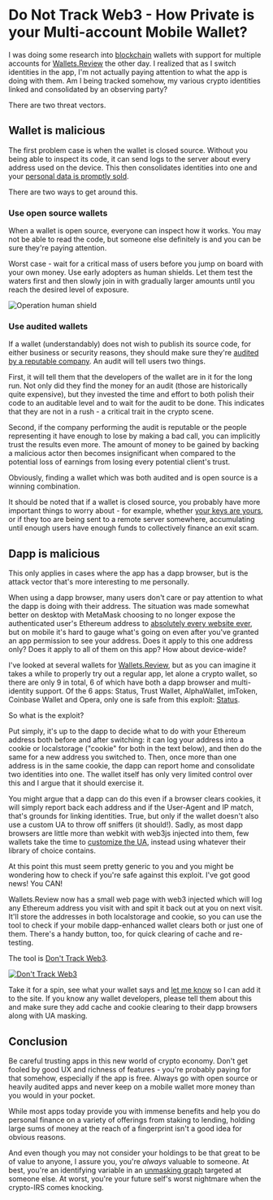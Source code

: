 # Do Not Track Web3 - How Private is your Multi-account Mobile Wallet?

I was doing some research into [blockchain](https://bitfalls.com/2017/08/20/blockchain-explained-blockchain-works/) wallets with support for multiple accounts for [Wallets.Review](https://wallets.review) the other day. I realized that as I switch identities in the app, I'm not actually paying attention to what the app is doing with them. Am I being tracked somehow, my various crypto identities linked and consolidated by an observing party?

There are two threat vectors.

## Wallet is malicious

The first problem case is when the wallet is closed source. Without you being able to inspect its code, it can send logs to the server about every address used on the device. This then consolidates identities into one and your [personal data is promptly sold](https://haveibeensold.app).

There are two ways to get around this.

### Use open source wallets

When a wallet is open source, everyone can inspect how it works. You may not be able to read the code, but someone else definitely is and you can be sure they're paying attention.

Worst case - wait for a critical mass of users before you jump on board with your own money. Use early adopters as human shields. Let them test the waters first and then slowly join in with gradually larger amounts until you reach the desired level of exposure.

![Operation human shield](https://bitfalls.com/wp-content/uploads/2018/10/humanshield.jpg)

### Use audited wallets

If a wallet (understandably) does not wish to publish its source code, for either business or security reasons, they should make sure they're [audited by a reputable company](https://audithor.io). An audit will tell users two things.

First, it will tell them that the developers of the wallet are in it for the long run. Not only did they find the money for an audit (those are historically quite expensive), but they invested the time and effort to both polish their code to an auditable level and to wait for the audit to be done. This indicates that they are not in a rush - a critical trait in the crypto scene.

Second, if the company performing the audit is reputable or the people representing it have enough to lose by making a bad call, you can implicitly trust the results even more. The amount of money to be gained by backing a malicious actor then becomes insignificant when compared to the potential loss of earnings from losing every potential client's trust.

Obviously, finding a wallet which was both audited and is open source is a winning combination.

It should be noted that if a wallet is closed source, you probably have more important things to worry about - for example, whether [your keys are yours](https://wallets.review/attributes.html#keys), or if they too are being sent to a remote server somewhere, accumulating until enough users have enough funds to collectively finance an exit scam.

## Dapp is malicious

This only applies in cases where the app has a dapp browser, but is the attack vector that's more interesting to me personally.

When using a dapp browser, many users don't care or pay attention to what the dapp is doing with their address. The situation was made somewhat better on desktop with MetaMask choosing to no longer expose the authenticated user's Ethereum address to [absolutely every website ever](https://thenextweb.com/hardfork/2019/03/22/metamask-ethereum-privacy-address/), but on mobile it's hard to gauge what's going on even after you've granted an app permission to see your address. Does it apply to this one address only? Does it apply to all of them on this app? How about device-wide?

I've looked at several wallets for [Wallets.Review](https://wallets.review), but as you can imagine it takes a while to properly try out a regular app, let alone a crypto wallet, so there are only 9 in total, 6 of which have both a dapp browser and multi-identity support. Of the 6 apps: Status, Trust Wallet, AlphaWallet, imToken, Coinbase Wallet and Opera, only one is safe from this exploit: [Status](https://wallets.review/apps/status).

So what is the exploit?

Put simply, it's up to the dapp to decide what to do with your Ethereum address both before and after switching: it can log your address into a cookie or localstorage ("cookie" for both in the text below), and then do the same for a new address you switched to. Then, once more than one address is in the same cookie, the dapp can report home and consolidate two identities into one. The wallet itself has only very limited control over this and I argue that it should exercise it.

You might argue that a dapp can do this even if a browser clears cookies, it will simply report back each address and if the User-Agent and IP match, that's grounds for linking identities. True, but only if the wallet doesn't also use a custom UA to throw off sniffers (it should!). Sadly, as most dapp browsers are little more than webkit with web3js injected into them, few wallets take the time to [customize the UA](https://stackoverflow.com/questions/36590207/set-user-agent-with-webview-with-react-native), instead using whatever their library of choice contains.

At this point this must seem pretty generic to you and you might be wondering how to check if you're safe against this exploit. I've got good news! You CAN!

Wallets.Review now has a small web page with web3 injected which will log any Ethereum address you visit with and spit it back out at you on next visit. It'll store the addresses in both localstorage and cookie, so you can use the tool to check if your mobile dapp-enhanced wallet clears both or just one of them. There's a handy button, too, for quick clearing of cache and re-testing.

The tool is [Don't Track Web3](https://wallets.review/dont-track-web3.html).

[![Don't Track Web3](https://bitfalls.com/wp-content/uploads/2018/10/dont-track.png)](https://wallets.review/dont-track-web3.html)

Take it for a spin, see what your wallet says and [let me know](https://twitter.com/bitfalls) so I can add it to the site. If you know any wallet developers, please tell them about this and make sure they add cache and cookie clearing to their dapp browsers along with UA masking.

## Conclusion

Be careful trusting apps in this new world of crypto economy. Don't get fooled by good UX and richness of features - you're probably paying for that somehow, especially if the app is free. Always go with open source or heavily audited apps and never keep on a mobile wallet more money than you would in your pocket. 

While most apps today provide you with immense benefits and help you do personal finance on a variety of offerings from staking to lending, holding large sums of money at the reach of a fingerprint isn't a good idea for obvious reasons. 

And even though you may not consider your holdings to be that great to be of value to anyone, I assure you, you're _always_ valuable to someone. At best, you're an identifying variable in an [unmasking graph](https://audithor.io/digital-forensics/) targeted at someone else. At worst, you're your future self's worst nightmare when the crypto-IRS comes knocking.